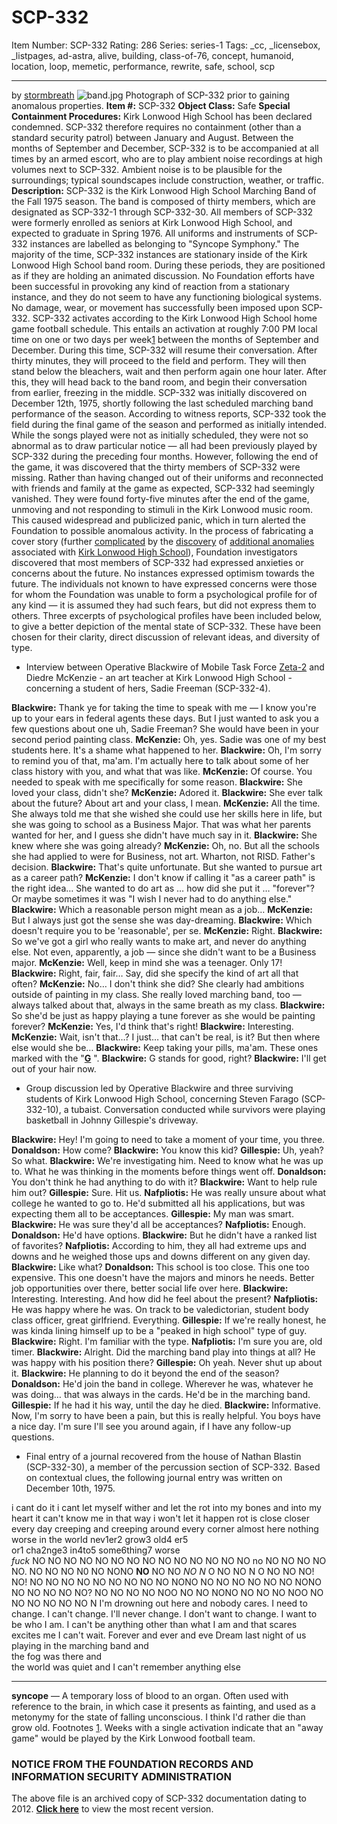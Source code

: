 # SCP-332
Item Number: SCP-332
Rating: 286
Series: series-1
Tags: _cc, _licensebox, _listpages, ad-astra, alive, building, class-of-76, concept, humanoid, location, loop, memetic, performance, rewrite, safe, school, scp

---

by [stormbreath](/stormbreath)
![band.jpg](https://scp-wiki.wdfiles.com/local--files/fragment:scp-332-0/band.jpg)
Photograph of SCP-332 prior to gaining anomalous properties.
**Item #:** SCP-332
**Object Class:** Safe
**Special Containment Procedures:** Kirk Lonwood High School has been declared condemned. SCP-332 therefore requires no containment (other than a standard security patrol) between January and August. Between the months of September and December, SCP-332 is to be accompanied at all times by an armed escort, who are to play ambient noise recordings at high volumes next to SCP-332. Ambient noise is to be plausible for the surroundings; typical soundscapes include construction, weather, or traffic.
**Description:** SCP-332 is the Kirk Lonwood High School Marching Band of the Fall 1975 season. The band is composed of thirty members, which are designated as SCP-332-1 through SCP-332-30. All members of SCP-332 were formerly enrolled as seniors at Kirk Lonwood High School, and expected to graduate in Spring 1976. All uniforms and instruments of SCP-332 instances are labelled as belonging to "Syncope Symphony."
The majority of the time, SCP-332 instances are stationary inside of the Kirk Lonwood High School band room. During these periods, they are positioned as if they are holding an animated discussion. No Foundation efforts have been successful in provoking any kind of reaction from a stationary instance, and they do not seem to have any functioning biological systems. No damage, wear, or movement has successfully been imposed upon SCP-332.
SCP-332 activates according to the Kirk Lonwood High School home game football schedule. This entails an activation at roughly 7:00 PM local time on one or two days per week[1](javascript:;) between the months of September and December. During this time, SCP-332 will resume their conversation. After thirty minutes, they will proceed to the field and perform. They will then stand below the bleachers, wait and then perform again one hour later. After this, they will head back to the band room, and begin their conversation from earlier, freezing in the middle.
SCP-332 was initially discovered on December 12th, 1975, shortly following the last scheduled marching band performance of the season. According to witness reports, SCP-332 took the field during the final game of the season and performed as initially intended. While the songs played were not as initially scheduled, they were not so abnormal as to draw particular notice — all had been previously played by SCP-332 during the preceding four months.
However, following the end of the game, it was discovered that the thirty members of SCP-332 were missing. Rather than having changed out of their uniforms and reconnected with friends and family at the game as expected, SCP-332 had seemingly vanished. They were found forty-five minutes after the end of the game, unmoving and not responding to stimuli in the Kirk Lonwood music room. This caused widespread and publicized panic, which in turn alerted the Foundation to possible anomalous activity.
In the process of fabricating a cover story (further [complicated](/scp-4976) by the [discovery](/scp-1833) of [additional anomalies](/scp-1423) associated with [Kirk Lonwood High School](/scp-2316)), Foundation investigators discovered that most members of SCP-332 had expressed anxieties or concerns about the future. No instances expressed optimism towards the future. The individuals not known to have expressed concerns were those for whom the Foundation was unable to form a psychological profile for of any kind — it is assumed they had such fears, but did not express them to others.
Three excerpts of psychological profiles have been included below, to give a better depiction of the mental state of SCP-332. These have been chosen for their clarity, direct discussion of relevant ideas, and diversity of type.
  * Interview between Operative Blackwire of Mobile Task Force [Zeta-2](/scp-5682) and Diedre McKenzie - an art teacher at Kirk Lonwood High School - concerning a student of hers, Sadie Freeman (SCP-332-4).

**Blackwire:** Thank ye for taking the time to speak with me — I know you're up to your ears in federal agents these days. But I just wanted to ask you a few questions about one uh, Sadie Freeman? She would have been in your second period painting class.
**McKenzie:** Oh, yes. Sadie was one of my best students here. It's a shame what happened to her.
**Blackwire:** Oh, I'm sorry to remind you of that, ma'am. I'm actually here to talk about some of her class history with you, and what that was like.
**McKenzie:** Of course. You needed to speak with me specifically for some reason.
**Blackwire:** She loved your class, didn't she?
**McKenzie:** Adored it.
**Blackwire:** She ever talk about the future? About art and your class, I mean.
**McKenzie:** All the time. She always told me that she wished she could use her skills here in life, but she was going to school as a Business Major. That was what her parents wanted for her, and I guess she didn't have much say in it.
**Blackwire:** She knew where she was going already?
**McKenzie:** Oh, no. But all the schools she had applied to were for Business, not art. Wharton, not RISD. Father's decision.
**Blackwire:** That's quite unfortunate. But she wanted to pursue art as a career path?
**McKenzie:** I don't know if calling it "as a career path" is the right idea… She wanted to do art as … how did she put it … "forever"? Or maybe sometimes it was "I wish I never had to do anything else."
**Blackwire:** Which a reasonable person might mean as a job…
**McKenzie:** But I always just got the sense she was day-dreaming.
**Blackwire:** Which doesn't require you to be 'reasonable', per se.
**McKenzie:** Right.
**Blackwire:** So we've got a girl who really wants to make art, and never do anything else. Not even, apparently, a job — since she didn't want to be a Business major.
**McKenzie:** Well, keep in mind she was a teenager. Only 17!
**Blackwire:** Right, fair, fair… Say, did she specify the kind of art all that often?
**McKenzie:** No… I don't think she did? She clearly had ambitions outside of painting in my class. She really loved marching band, too — always talked about that, always in the same breath as my class.
**Blackwire:** So she'd be just as happy playing a tune forever as she would be painting forever?
**McKenzie:** Yes, I'd think that's right!
**Blackwire:** Interesting.
**McKenzie:** Wait, isn't that…? I just… that can't be real, is it? But then where else would she be…
**Blackwire:** Keep taking your pills, ma'am. These ones marked with the "**[G](/updated-amnestics-guide)** ".
**Blackwire:** G stands for good, right?
**Blackwire:** I'll get out of your hair now.
  * Group discussion led by Operative Blackwire and three surviving students of Kirk Lonwood High School, concerning Steven Farago (SCP-332-10), a tubaist. Conversation conducted while survivors were playing basketball in Johnny Gillespie's driveway.

**Blackwire:** Hey! I'm going to need to take a moment of your time, you three.
**Donaldson:** How come?
**Blackwire:** You know this kid?
**Gillespie:** Uh, yeah? So what.
**Blackwire:** We're investigating him. Need to know what he was up to. What he was thinking in the moments before things went off.
**Donaldson:** You don't think he had anything to do with it?
**Blackwire:** Want to help rule him out?
**Gillespie:** Sure. Hit us.
**Nafpliotis:** He was really unsure about what college he wanted to go to. He'd submitted all his applications, but was expecting them all to be acceptances.
**Gillespie:** My man was smart.
**Blackwire:** He was sure they'd all be acceptances?
**Nafpliotis:** Enough.
**Donaldson:** He'd have options.
**Blackwire:** But he didn't have a ranked list of favorites?
**Nafpliotis:** According to him, they all had extreme ups and downs and he weighed those ups and downs different on any given day.
**Blackwire:** Like what?
**Donaldson:** This school is too close. This one too expensive. This one doesn't have the majors and minors he needs. Better job opportunities over there, better social life over here.
**Blackwire:** Interesting. Interesting. And how did he feel about the present?
**Nafpliotis:** He was happy where he was. On track to be valedictorian, student body class officer, great girlfriend. Everything.
**Gillespie:** If we're really honest, he was kinda lining himself up to be a "peaked in high school" type of guy.
**Blackwire:** Right. I'm familiar with the type.
**Nafpliotis:** I'm sure you are, old timer.
**Blackwire:** Alright. Did the marching band play into things at all? He was happy with his position there?
**Gillespie:** Oh yeah. Never shut up about it.
**Blackwire:** He planning to do it beyond the end of the season?
**Donaldson:** He'd join the band in college. Wherever he was, whatever he was doing… that was always in the cards. He'd be in the marching band.
**Gillespie:** If he had it his way, until the day he died.
**Blackwire:** Informative. Now, I'm sorry to have been a pain, but this is really helpful. You boys have a nice day. I'm sure I'll see you around again, if I have any follow-up questions.
  * Final entry of a journal recovered from the house of Nathan Blastin (SCP-332-30), a member of the percussion section of SCP-332. Based on contextual clues, the following journal entry was written on December 10th, 1975.

i cant do it i cant let myself wither and let the rot into my bones and into my heart it can't know me in that way i won't let it happen rot is close closer every day creeping and creeping around every corner almost here
nothing worse in the world
nev1er2 grow3 old4 er5  
or1 cha2nge3 in4to5 some6thing7 worse  
_fuck_
NO NO NO NO NO NO NO NO NO NO NO NO NO NO no NO NO NO NO NO. NO NO NO N0 NO NONO **NO** NO NO _NO N_ O NO NO N O NO NO NO! NO! NO NO NO NO NO NO NO NO NO NONO NO NO NO NO NO NO NONO NO NO NO NO NO? NO NO NO NO NOO NO NO NONO NO NO NO NOO NO NO NO NO NO NO N
I'm drowning out here and nobody cares. I need to change. I can't change. I'll never change. I don't want to change. I want to be who I am. I can't be anything other than what I am and that scares excites me I can't wait. Forever and ever and eve
Dream last night of us playing in the marching band and  
the fog was there and  
the world was quiet and
I can't remember anything else
* * *
**syncope** — A temporary loss of blood to an organ. Often used with reference to the brain, in which case it presents as fainting, and used as a metonymy for the state of falling unconscious.
I think I'd rather die than grow old.
Footnotes
[1](javascript:;). Weeks with a single activation indicate that an "away game" would be played by the Kirk Lonwood football team.
### NOTICE FROM THE FOUNDATION RECORDS AND INFORMATION SECURITY ADMINISTRATION
The above file is an archived copy of SCP-332 documentation dating to 2012.
**[Click here](/scp-332/offset/1)** to view the most recent version.